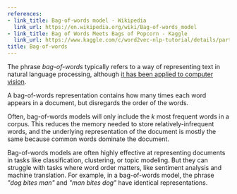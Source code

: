 ```yaml
---
references:
- link_title: Bag-of-words model - Wikipedia
  link_url: https://en.wikipedia.org/wiki/Bag-of-words_model
- link_title: Bag of Words Meets Bags of Popcorn - Kaggle
  link_url: https://www.kaggle.com/c/word2vec-nlp-tutorial/details/part-1-for-beginners-bag-of-words
title: Bag-of-words
---
```

The phrase *bag-of-words* typically refers to a way of representing
text in natural language processing, although [it has been applied to computer vision][1].

A bag-of-words representation contains how many times each word appears in a document,
but disregards the order of the words.

Often, bag-of-words models will only include the $k$ most frequent words in a corpus.
This reduces the memory needed to store relatively-infrequent words, and the
underlying representation of the document is mostly the same because
common words dominate the document.

Bag-of-words models are often highly effective at representing documents
in tasks like classification, clustering, or topic modeling. But they
can struggle with tasks where word order matters, like sentiment analysis
and machine translation. For example, in a bag-of-words model, the phrase
*"dog bites man"* and *"man bites dog"* have identical representations.

[1]: https://en.wikipedia.org/wiki/Bag-of-words_model_in_computer_vision
